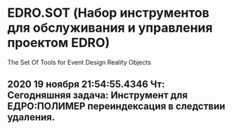 # EDRO.SOT (Набор инструментов для обслуживания и управления проектом EDRO)
The Set Of Tools for Event Design Reality Objects
## 2020 19 ноября 21:54:55.4346 Чт: Сегодняшняя задача: Инструмент для ЕДРО:ПОЛИМЕР переиндексация в следствии удаления.
